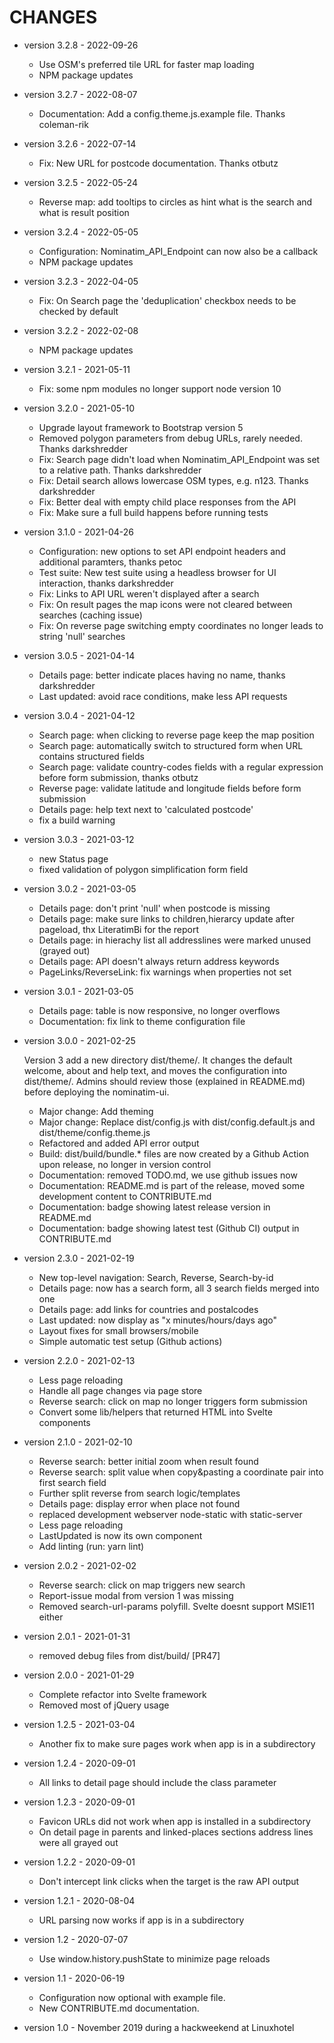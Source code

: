 # CHANGES

* version 3.2.8 - 2022-09-26

    * Use OSM's preferred tile URL for faster map loading
    * NPM package updates

* version 3.2.7 - 2022-08-07

    * Documentation: Add a config.theme.js.example file. Thanks coleman-rik

* version 3.2.6 - 2022-07-14

    * Fix: New URL for postcode documentation. Thanks otbutz

* version 3.2.5 - 2022-05-24

    * Reverse map: add tooltips to circles as hint what is the search and what is result position

* version 3.2.4 - 2022-05-05

    * Configuration: Nominatim_API_Endpoint can now also be a callback
    * NPM package updates

* version 3.2.3 - 2022-04-05

    * Fix: On Search page the 'deduplication' checkbox needs to be checked by default

* version 3.2.2 - 2022-02-08

    * NPM package updates

* version 3.2.1 - 2021-05-11

    * Fix: some npm modules no longer support node version 10

* version 3.2.0 - 2021-05-10

    * Upgrade layout framework to Bootstrap version 5
    * Removed polygon parameters from debug URLs, rarely needed. Thanks darkshredder
    * Fix: Search page didn't load when Nominatim_API_Endpoint was set to a relative path. Thanks darkshredder
    * Fix: Detail search allows lowercase OSM types, e.g. n123. Thanks darkshredder
    * Fix: Better deal with empty child place responses from the API
    * Fix: Make sure a full build happens before running tests

* version 3.1.0 - 2021-04-26

    * Configuration: new options to set API endpoint headers and additional paramters, thanks petoc
    * Test suite: New test suite using a headless browser for UI interaction, thanks darkshredder
    * Fix: Links to API URL weren't displayed after a search
    * Fix: On result pages the map icons were not cleared between searches (caching issue)
    * Fix: On reverse page switching empty coordinates no longer leads to string 'null' searches

* version 3.0.5 - 2021-04-14

    * Details page: better indicate places having no name, thanks darkshredder
    * Last updated: avoid race conditions, make less API requests

* version 3.0.4 - 2021-04-12

    * Search page: when clicking to reverse page keep the map position
    * Search page: automatically switch to structured form when URL contains structured fields
    * Search page: validate country-codes fields with a regular expression before form submission, thanks otbutz
    * Reverse page: validate latitude and longitude fields before form submission
    * Details page: help text next to 'calculated postcode'
    * fix a build warning

* version 3.0.3 - 2021-03-12

    * new Status page
    * fixed validation of polygon simplification form field

* version 3.0.2 - 2021-03-05

    * Details page: don't print 'null' when postcode is missing
    * Details page: make sure links to children,hierarcy update after pageload, thx LiteratimBi for the report
    * Details page: in hierachy list all addresslines were marked unused (grayed out)
    * Details page: API doesn't always return address keywords
    * PageLinks/ReverseLink: fix warnings when properties not set

* version 3.0.1 - 2021-03-05

    * Details page: table is now responsive, no longer overflows
    * Documentation: fix link to theme configuration file

* version 3.0.0 - 2021-02-25

    Version 3 add a new directory dist/theme/. It changes the default welcome, about and
    help text, and moves the configuration into dist/theme/. Admins should review those
    (explained in README.md) before deploying the nominatim-ui.

    * Major change: Add theming
    * Major change: Replace dist/config.js with dist/config.default.js and dist/theme/config.theme.js
    * Refactored and added API error output
    * Build: dist/build/bundle.* files are now created by a Github Action upon release, no longer in version control
    * Documentation: removed TODO.md, we use github issues now
    * Documentation: README.md is part of the release, moved some development content to CONTRIBUTE.md
    * Documentation: badge showing latest release version in README.md
    * Documentation: badge showing latest test (Github CI) output in CONTRIBUTE.md

* version 2.3.0 - 2021-02-19

    * New top-level navigation: Search, Reverse, Search-by-id
    * Details page: now has a search form, all 3 search fields merged into one
    * Details page: add links for countries and postalcodes
    * Last updated: now display as "x minutes/hours/days ago"
    * Layout fixes for small browsers/mobile
    * Simple automatic test setup (Github actions)

* version 2.2.0 - 2021-02-13

    * Less page reloading
    * Handle all page changes via page store
    * Reverse search: click on map no longer triggers form submission
    * Convert some lib/helpers that returned HTML into Svelte components

* version 2.1.0 - 2021-02-10

    * Reverse search: better initial zoom when result found
    * Reverse search: split value when copy&pasting a coordinate pair into first search field
    * Further split reverse from search logic/templates 
    * Details page: display error when place not found
    * replaced development webserver node-static with static-server
    * Less page reloading
    * LastUpdated is now its own component
    * Add linting (run: yarn lint)

* version 2.0.2 - 2021-02-02

    * Reverse search: click on map triggers new search
    * Report-issue modal from version 1 was missing
    * Removed search-url-params polyfill. Svelte doesnt support MSIE11 either

* version 2.0.1 - 2021-01-31

    * removed debug files from dist/build/ [PR47]

* version 2.0.0 - 2021-01-29

    * Complete refactor into Svelte framework
    * Removed most of jQuery usage

* version 1.2.5 - 2021-03-04

    * Another fix to make sure pages work when app is in a subdirectory

* version 1.2.4 - 2020-09-01

    * All links to detail page should include the class parameter

* version 1.2.3 - 2020-09-01

    * Favicon URLs did not work when app is installed in a subdirectory
    * On detail page in parents and linked-places sections address lines were all grayed out

* version 1.2.2 - 2020-09-01

    * Don't intercept link clicks when the target is the raw API output

* version 1.2.1 - 2020-08-04

    * URL parsing now works if app is in a subdirectory

* version 1.2 - 2020-07-07

    * Use window.history.pushState to minimize page reloads

* version 1.1 - 2020-06-19

    * Configuration now optional with example file.
    * New CONTRIBUTE.md documentation.

* version 1.0 - November 2019 during a hackweekend at Linuxhotel
